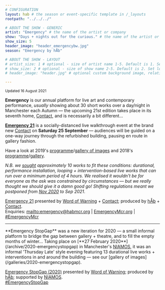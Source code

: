 ```yaml
---
# CONFIGURATION
layout: hab # the season or event-specific template in /_layouts
rootpath: "../../../"

# ABOUT THE SHOW - GENERIC
artist: "Emergency" # the name of the artist or company
show: "Days + nights out for the curious." # the name of the artist or company
show_size: 5
header_image: "header_emergencybw.jpg"   
season: "Emergency by hÅb" 

# ABOUT THE SHOW - LAYOUT
# artist_size: 1 # optional - size of artist name 1-5. Default is 1. Set longer names to lower values
# show_size: 2 # optional - size of show name 2-5. Default is 2. Set longer names to lower values
# header_image: "header.jpg" # optional custom background image, relative to current page

---
```

<small>Updated 16 August 2021</small>        
        
**Emergency** is our annual platform for live art and contemporary performance, *usually* showing about 30 short works over a day/night in Manchester each Autumn — the upcoming 21st edition takes place in its seventh home, <a href="http://contactmcr.com" target="_blank">Contact</a>, and is necessarily a bit different…        
        
**[Emergency 21](/current/2021-emergency)** is a socially-distanced live walkthrough event at the brand new <a href="http://contactmcr.com" target="_blank">Contact</a> on **Saturday 25 September** — audiences will be guided on a one-way journey through the refurbished building, pausing en route in gallery fashion.        
        
Have a look at 2019's [programme](/archive/2019-emergency)/[gallery of images](/galleries/2019-emergency) and 2018's [programme](/archive/2018-emergency)/[gallery](/galleries/2018-emergency).         
        
*N.B. we <a href="http://emergencymcr.posthaven.com" target="_blank">sought</a> approximately 10 works to fit these conditions: durational, performance installation, looping + intervention-based live works that can run over a minimum period of 4 hours. We realised it wouldn't be for everyone as the ask was constrained by circumstances — but we really thought we should give it a damn good go! Shifting regulations meant we postponed from [Nov 2020](/archive/2020-emergency) to Sep 2021*.       
        
[Emergency 21](/current/2021-emergency) presented by [Word of Warning](/) + <a href="http://contactmcr.com" target="_blank">Contact</a>; produced by [hÅb](/hab) + <a href="http://contactmcr.com" target="_blank">Contact</a>.         
Enquiries: <mailto:emergency@habmcr.org> | <a href="http://emergencymcr.org" target="_blank">EmergencyMcr.org</a> | <a href="http://twitter.com/hashtag/EmergencyMcr" target="_blank">#EmergencyMcr</a>

<hr>         
**Emergency StopGap** was a new iteration for 2020 — a small informal platform to bridge the gap between gallery + theatre, and to fill the empty months of winter… Taking place on [**27 February 2020**](/archive/2020-emergencystopgap) in Manchester's <a href="http://www.niamos.space" target="_blank">NIAMOS</a>, it was an informal 'Thursday Late' style evening featuring 13 durational live works + interventions in and around the building — see our [gallery of images](/galleries/2020-emergencystopgap).        
       
[Emergency StopGap (2020)](/archive/2020-emergencystopgap) presented by [Word of Warning](/); produced by [hÅb](/hab); supported by <a href="http://www.niamos.space" target="_blank">NIAMOS</a>.        
<a href="http://twitter.com/hashtag/EmergencyStopGap" target="_blank">#EmergencyStopGap</a>

